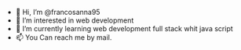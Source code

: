 - 👋 Hi, I’m @francosanna95
- 👀 I’m interested in web development
- 🌱 I’m currently learning web development full stack whit java script
- 📫 You Can reach me by mail.

<!---
francosanna95/francosanna95 is a ✨ special ✨ repository because its `README.md` (this file) appears on your GitHub profile.
You can click the Preview link to take a look at your changes.
--->
